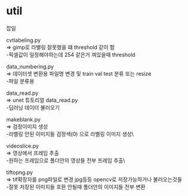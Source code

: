 # util
잡일

cvtlabeling.py\
=> gimp로 라벨링 잘못했을 떄 threshold 같이 함 \
-픽셀값이 일정해야하는데 254 같은거 껴있을때 threshold

data_numbering.py\
=> 데이터셋 변환용 파일명 변경 및 train val test 분류 또는 resize\
-파일 분류용


data_read.py\
=> unet 튜토리얼 data_read.py \
-딥러닝 데이터 불러오기


makeblank.py\
=> 검정이미지 생성\
-라벨링 안된 이미지들 검정색(0) 으로 라벨링 이미지 생성\

videoslice.py\
=> 영상에서 프레임 추출\
-원하는 프레임으로 폴더안의 영상들 전부 프레임 추출\

tiftopng.py\
=> tif확장자를 png파일로 변경 jpg등등 opencv로 저장가능하거나 불러오는것들 \
-잘못 저장된 이미지들 호환 안될때 폴더안의 이미지들 전부 변환 
